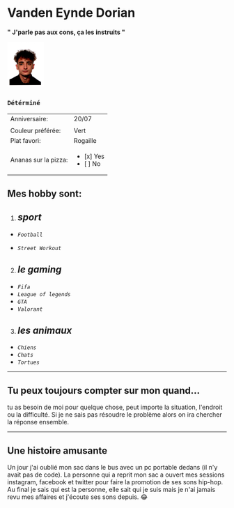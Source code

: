 # Vanden Eynde Dorian
**" J'parle pas aux cons, ça les instruits "**

![Photo](image.png)  
### ``Détérminé`` 

 |          |          |  
 |---------------------|---------------|
 |Anniversaire:        | 20/07         |
 |                     |               |
 |Couleur préférée:    | Vert          |
 |Plat favori:         | Rogaille      |
 |Ananas sur la pizza: |<ul><li>[x] Yes</li><li>[ ] No</li></ul> |
 

## Mes hobby sont: 
 1. ## _sport_  
 * _`Football`_
 + _`Street Workout`_
 2. ## _le gaming_
* _`Fifa`_ 
* _`League of legends`_
* _`GTA `_
* _`Valorant`_
 
 3. ## _les animaux_
* _`Chiens`_
* _`Chats`_
* _`Tortues`_

----
## Tu peux toujours compter sur mon quand...
tu as besoin de moi pour quelque chose, peut importe la situation, l'endroit ou la difficulté. Si je ne sais pas résoudre le problème alors on ira chercher la réponse ensemble.

----
## Une histoire amusante
Un jour j'ai oublié mon sac dans le bus avec un pc portable dedans (il n'y avait pas de code). La personne qui a reprit mon sac a ouvert mes sessions instagram, facebook et twitter pour faire la promotion de ses sons hip-hop. Au final je sais qui est la personne, elle sait qui je suis mais je n'ai jamais revu mes affaires et j'écoute ses sons depuis. :joy:


